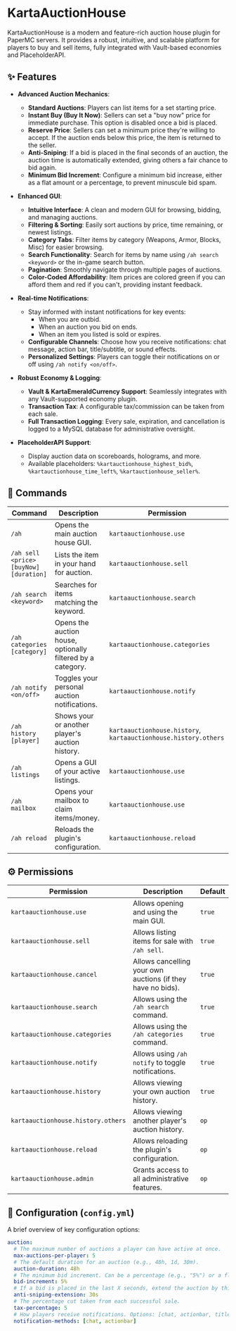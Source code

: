 # KartaAuctionHouse

KartaAuctionHouse is a modern and feature-rich auction house plugin for PaperMC servers. It provides a robust, intuitive, and scalable platform for players to buy and sell items, fully integrated with Vault-based economies and PlaceholderAPI.

## ✨ Features

- **Advanced Auction Mechanics**:
  - **Standard Auctions**: Players can list items for a set starting price.
  - **Instant Buy (Buy It Now)**: Sellers can set a "buy now" price for immediate purchase. This option is disabled once a bid is placed.
  - **Reserve Price**: Sellers can set a minimum price they're willing to accept. If the auction ends below this price, the item is returned to the seller.
  - **Anti-Sniping**: If a bid is placed in the final seconds of an auction, the auction time is automatically extended, giving others a fair chance to bid again.
  - **Minimum Bid Increment**: Configure a minimum bid increase, either as a flat amount or a percentage, to prevent minuscule bid spam.

- **Enhanced GUI**:
  - **Intuitive Interface**: A clean and modern GUI for browsing, bidding, and managing auctions.
  - **Filtering & Sorting**: Easily sort auctions by price, time remaining, or newest listings.
  - **Category Tabs**: Filter items by category (Weapons, Armor, Blocks, Misc) for easier browsing.
  - **Search Functionality**: Search for items by name using `/ah search <keyword>` or the in-game search button.
  - **Pagination**: Smoothly navigate through multiple pages of auctions.
  - **Color-Coded Affordability**: Item prices are colored green if you can afford them and red if you can't, providing instant feedback.

- **Real-time Notifications**:
  - Stay informed with instant notifications for key events:
    - When you are outbid.
    - When an auction you bid on ends.
    - When an item you listed is sold or expires.
  - **Configurable Channels**: Choose how you receive notifications: chat message, action bar, title/subtitle, or sound effects.
  - **Personalized Settings**: Players can toggle their notifications on or off using `/ah notify <on/off>`.

- **Robust Economy & Logging**:
  - **Vault & KartaEmeraldCurrency Support**: Seamlessly integrates with any Vault-supported economy plugin.
  - **Transaction Tax**: A configurable tax/commission can be taken from each sale.
  - **Full Transaction Logging**: Every sale, expiration, and cancellation is logged to a MySQL database for administrative oversight.

- **PlaceholderAPI Support**:
  - Display auction data on scoreboards, holograms, and more.
  - Available placeholders: `%kartauctionhouse_highest_bid%`, `%kartauctionhouse_time_left%`, `%kartauctionhouse_seller%`.

## 🚀 Commands

| Command | Description | Permission |
| --- | --- | --- |
| `/ah` | Opens the main auction house GUI. | `kartaauctionhouse.use` |
| `/ah sell <price> [buyNow] [duration]` | Lists the item in your hand for auction. | `kartaauctionhouse.sell` |
| `/ah search <keyword>` | Searches for items matching the keyword. | `kartaauctionhouse.search` |
| `/ah categories [category]` | Opens the auction house, optionally filtered by a category. | `kartaauctionhouse.categories` |
| `/ah notify <on/off>` | Toggles your personal auction notifications. | `kartaauctionhouse.notify` |
| `/ah history [player]` | Shows your or another player's auction history. | `kartaauctionhouse.history`, `kartaauctionhouse.history.others` |
| `/ah listings` | Opens a GUI of your active listings. | `kartaauctionhouse.use` |
| `/ah mailbox` | Opens your mailbox to claim items/money. | `kartaauctionhouse.use` |
| `/ah reload` | Reloads the plugin's configuration. | `kartaauctionhouse.reload` |

## ⚙️ Permissions

| Permission | Description | Default |
| --- | --- | --- |
| `kartaauctionhouse.use` | Allows opening and using the main GUI. | `true` |
| `kartaauctionhouse.sell` | Allows listing items for sale with `/ah sell`. | `true` |
| `kartaauctionhouse.cancel` | Allows cancelling your own auctions (if they have no bids). | `true` |
| `kartaauctionhouse.search` | Allows using the `/ah search` command. | `true` |
| `kartaauctionhouse.categories` | Allows using the `/ah categories` command. | `true` |
| `kartaauctionhouse.notify` | Allows using `/ah notify` to toggle notifications. | `true` |
| `kartaauctionhouse.history` | Allows viewing your own auction history. | `true` |
| `kartaauctionhouse.history.others` | Allows viewing another player's auction history. | `op` |
| `kartaauctionhouse.reload` | Allows reloading the plugin's configuration. | `op` |
| `kartaauctionhouse.admin` | Grants access to all administrative features. | `op` |

## 🔧 Configuration (`config.yml`)

A brief overview of key configuration options:

```yaml
auction:
  # The maximum number of auctions a player can have active at once.
  max-auctions-per-player: 5
  # The default duration for an auction (e.g., 48h, 1d, 30m).
  auction-duration: 48h
  # The minimum bid increment. Can be a percentage (e.g., "5%") or a flat value (e.g., "100.0").
  bid-increment: 5%
  # If a bid is placed in the last X seconds, extend the auction by this much.
  anti-sniping-extension: 30s
  # The percentage cut taken from each successful sale.
  tax-percentage: 5
  # How players receive notifications. Options: [chat, actionbar, title, sound]
  notification-methods: [chat, actionbar]
```
